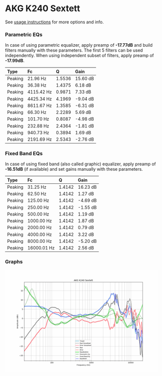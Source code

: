 # AKG K240 Sextett
See [usage instructions](https://github.com/jaakkopasanen/AutoEq#usage) for more options and info.

### Parametric EQs
In case of using parametric equalizer, apply preamp of **-17.77dB** and build filters manually
with these parameters. The first 5 filters can be used independently.
When using independent subset of filters, apply preamp of **-17.99dB**.

| Type    | Fc         |      Q | Gain     |
|:--------|:-----------|:-------|:---------|
| Peaking | 21.96 Hz   | 1.5536 | 15.60 dB |
| Peaking | 36.38 Hz   | 1.4375 | 6.18 dB  |
| Peaking | 4115.42 Hz | 0.9871 | 7.33 dB  |
| Peaking | 4425.34 Hz | 4.1969 | -9.04 dB |
| Peaking | 8611.67 Hz | 1.3585 | -6.31 dB |
| Peaking | 66.30 Hz   | 2.2289 | 5.69 dB  |
| Peaking | 101.70 Hz  | 0.8087 | -4.98 dB |
| Peaking | 232.88 Hz  | 2.4364 | -1.81 dB |
| Peaking | 940.73 Hz  | 0.3894 | 1.69 dB  |
| Peaking | 2191.69 Hz | 2.5343 | -2.76 dB |

### Fixed Band EQs
In case of using fixed band (also called graphic) equalizer, apply preamp of **-16.51dB**
(if available) and set gains manually with these parameters.

| Type    | Fc          |      Q | Gain     |
|:--------|:------------|:-------|:---------|
| Peaking | 31.25 Hz    | 1.4142 | 16.23 dB |
| Peaking | 62.50 Hz    | 1.4142 | 1.27 dB  |
| Peaking | 125.00 Hz   | 1.4142 | -4.69 dB |
| Peaking | 250.00 Hz   | 1.4142 | -1.55 dB |
| Peaking | 500.00 Hz   | 1.4142 | 1.19 dB  |
| Peaking | 1000.00 Hz  | 1.4142 | 1.87 dB  |
| Peaking | 2000.00 Hz  | 1.4142 | 0.79 dB  |
| Peaking | 4000.00 Hz  | 1.4142 | 3.22 dB  |
| Peaking | 8000.00 Hz  | 1.4142 | -5.20 dB |
| Peaking | 16000.01 Hz | 1.4142 | 2.56 dB  |

### Graphs
![](./AKG%20K240%20Sextett.png)